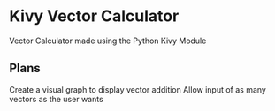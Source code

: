 # Kivy Vector Calculator
Vector Calculator made using the Python Kivy Module
## Plans
Create a visual graph to display vector addition
Allow input of as many vectors as the user wants

